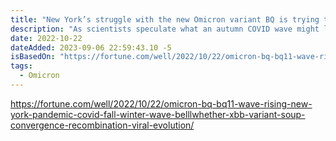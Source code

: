 ```yaml
---
title: "New York’s struggle with the new Omicron variant BQ is trying to tell us something"
description: "As scientists speculate what an autumn COVID wave might look like in the U.S., all eyes are on the Empire State. That’s because it’s considered a “bellwether” when it comes to viral conditions"
date: 2022-10-22
dateAdded: 2023-09-06 22:59:43.10 -5
isBasedOn: "https://fortune.com/well/2022/10/22/omicron-bq-bq11-wave-rising-new-york-pandemic-covid-fall-winter-wave-belllwhether-xbb-variant-soup-convergence-recombination-viral-evolution/"
tags:
  - Omicron
---
```


https://fortune.com/well/2022/10/22/omicron-bq-bq11-wave-rising-new-york-pandemic-covid-fall-winter-wave-belllwhether-xbb-variant-soup-convergence-recombination-viral-evolution/

